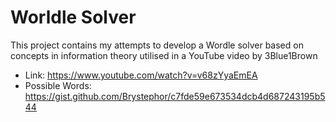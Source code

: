 # Worldle Solver
This project contains my attempts to develop a Wordle
solver based on concepts in information theory
utilised in a YouTube video by 3Blue1Brown
- Link: https://www.youtube.com/watch?v=v68zYyaEmEA
- Possible Words: https://gist.github.com/Brystephor/c7fde59e673534dcb4d687243195b544